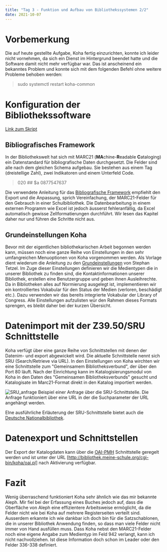 ```yaml
---
title: "Tag 3 - Funktion und Aufbau von Bibliothekssystemen 2/2"
date: 2021-10-07
---
```


# Vorbemerkung
Die auf heute gestellte Aufgabe, Koha fertig einzurichten, konnte ich leider nicht vornehmen, da sich ein Dienst im Hintergrund beendet hatte und die Software damit nicht mehr verfügbar war. Das ist anscheinend ein bekanntes Problem und konnte sich mit dem folgenden Befehl ohne weitere Probleme behoben werden:
> sudo systemctl restart koha-common

# Konfiguration der Bibliothekssoftware
[Link zum Skript](https://pad.gwdg.de/HiCf9zxySvSrAPXDU5J9og?both)
## Bibliografisches Framework
In der Bibliothekswelt hat sich mit MARC21 (**MA**chine-**R**eadable **C**ataloging) ein Datenstandard für bibliografische Daten durchgesetzt. Die Felder sind alle nach dem gleichen Schema aufgebau. Sie bestehen aus einem Tag (dreistellige Zahl), zwei Indikatoren und einem Unterfeld Code.
> 020 ## $a 0877547637

Die verwendete Anleitung für das [Bibliografische Framework](https://zefanjas.de/koha-installation-schule-bibliografische-framework/) empfiehlt den Export und die Anpassung, sprich Vereinfachung, der MARC21-Felder für den Gebrauch in einer Schulbibliothek. Die Datenbearbeitung in einem externen Programm wie Excel ist jedoch äusserst fehleranfällig, da Excel automatisch gewisse Zellformatierungen durchführt. Wir lesen das Kapitel daher nur und führen die Schritte nicht aus.

## Grundeinstellungen Koha
Bevor mit der eigentlichen bibliothekarischen Arbeit begonnen werden kann, müssen noch eine ganze Reihe von Einstellungen in den sehr umfangreichen Menuoptionen von Koha vorgenommen werden. Als Vorlage dient wiederum die Anleitung zu den [Grundeinstellungen](https://zefanjas.de/teil-3-grundeinstellungen-wie-man-koha-installiert-und-fuer-schulen-einrichtet/) von Stephan Tetzel. Im Zuge dieser Einstellungen definieren wir die Medientypen die in unserer Bibliothek zu finden sind, die Kontaktinformationen unserer Bibliothek, erstellen eine Benutzergruppe und geben ihnen Ausleihrechte. Da in Bibliotheken alles auf Normierung ausgelegt ist, implementieren wir ein kontrolliertes Vokabular für den Status der Medien (verloren, beschädigt etc.). Dazu verwenden wir das bereits integrierte Vokabular der Library of Congress. Alle Einstellungen aufzulisten wür den Rahmen dieses Formats sprengen, es bleibt daher bei der kurzen Übersicht.

# Datenimport mit der Z39.50/SRU Schnittstelle
Koha verfügt über eine ganze Reihe von Schnittstellen mit denen der Datenim- und export abgewickelt wird. Die aktuelle Schnittstelle nennt sich SRU (Search/Retrieve via URL). In den Einstellungen von Koha wirchten wir eine Schnittstelle zum "Gemeinsamem Bibliotheksverbund", der über den Port 80 läuft. Nach der Einrichtung kann im Katalogisierungsmodul von Koha in den Daten des "Gemeinsamen Bibliotheksverbunds" gesucht  und Katalogisate im Marc21-Format direkt in den Katalog importiert werden.


![SRU_anfrage](https://user-images.githubusercontent.com/90834444/141614745-942aef62-197f-44fb-b821-534dcb171385.JPG)
Beispiel einer Anfrage über die SRU-Schnittstelle. Die Anfrage funktioniert über eine URL in der die Suchparameter der URL angehängt werden.

EIne ausführliche Erläuterung der SRU-Schnittstelle bietet auch die [Deutsche Nationalbibliothek](https://www.dnb.de/DE/Professionell/Metadatendienste/Datenbezug/SRU/sru_node.html). 

# Datenexport und Schnittstellen
Der Export der Katalogdaten kann über die [OAI-PMH](https://www.openarchives.org/pmh/) Schnittstelle geregelt werden und ist unter der URL [http://bibliothek.meine-schule.org/cgi-bin/koha/oai.pl] nach Aktivierung verfügbar.

# Fazit
Wenig überraschend funktioniert Koha sehr ähnlich wie das mir bekannte Aleph. Mir fiel bei der Erfassung eines Buches jedoch auf, dass die Oberfläche von Aleph eine effizientere Arbeitsweise ermöglicht, da die Felder nicht wie bei Koha auf mehrere Registerseiten verteilt sind. Ausserdem erkannte ich wie dankbar ich doch bin für die Satzschablonen, die in unserer Bibliothek Anwendung finden, so dass man viele Felder nicht immer von Hand ausfüllen muss. Dass Koha nebst den MARC21-Felder noch eine eigene Angabe zum Medientyp im Feld 942 verlangt, kann ich nicht nachvollziehen. Ist diese Information doch schon im Leader oder den Felder 336-338 definiert.
